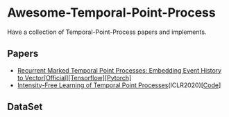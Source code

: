 # Awesome-Temporal-Point-Process
Have a collection of Temporal-Point-Process papers and implements.

## Papers
- [Recurrent Marked Temporal Point Processes: Embedding Event History to Vector](https://www.kdd.org/kdd2016/papers/files/rpp1081-duA.pdf)[[Official]](https://github.com/dunan/NeuralPointProcess)[[Tensorflow]](https://github.com/musically-ut/tf_rmtpp)[[Pytorch]](https://github.com/woshiyyya/ERPP-RMTPP)
- [Intensity-Free Learning of Temporal Point Processes](https://openreview.net/forum?id=HygOjhEYDH)(ICLR2020)[[Code]](https://github.com/shchur/ifl-tpp/blob/master/README.md)


## DataSet
